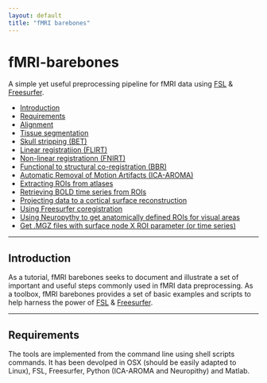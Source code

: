 ```yaml
---
layout: default
title: "fMRI barebones"
---
```


# fMRI-barebones

A simple yet useful preprocessing pipeline for fMRI data using [FSL](https://fsl.fmrib.ox.ac.uk/fsl/fslwiki) &amp; [Freesurfer](https://surfer.nmr.mgh.harvard.edu/). 


- [Introduction](#Introduction)
- [Requirements](#Requirements)
- [Alignment](#Alignment)
- [Tissue segmentation](#Tissue-segmentation)
- [Skull stripping (BET)](#Skull-stripping-(BET))
- [Linear registratiion (FLIRT)](#Linear-registratiion-(FLIRT))
- [Non-linear registrationn (FNIRT)](#Non-linear-registrationn-(FNIRT))
- [Functional to structural co-registration (BBR)](#Functional-to-structural-co-registration-(BBR))
- [Automatic Removal of Motion Artifacts (ICA-AROMA)](#Automatic-Removal-of-Motion-Artifacts-(ICA-AROMA))
- [Extracting ROIs from atlases](#Extracting-ROIs-from-atlases)
- [Retrieving BOLD time series from ROIs](#Retrieving-BOLD-time-series-from-ROIs)
- [Projecting data to a cortical surface reconstruction](#Projecting-data-a-cortical-surface-reconstruction)
- [Using Freesurfer coregistration](#Using-freesurfer-coregistration)
- [Using Neuropythy to get anatomically defined ROIs for visual areas](#Using-Neuropythy-to-get-anatomically-defined-ROIs-for-visual-areas)
- [Get .MGZ files with surface node X ROI parameter (or time series)](#Get-.MGZ-file-with-surface-node-X-ROI-parameter-(or-time-series))

---
## Introduction

As a tutorial, fMRI barebones seeks to document and illustrate a set of important and useful steps commonly used in fMRI data preprocessing. As a toolbox, fMRI barebones provides a set of basic examples and scripts to help harness the power of [FSL](https://fsl.fmrib.ox.ac.uk/fsl/fslwiki) &amp; [Freesurfer](https://surfer.nmr.mgh.harvard.edu/).

---
## Requirements

The tools are implemented from the command line using shell scripts commands. It has been devolped in OSX (should be easily adapted to Linux), FSL, Freesurfer, Python (ICA-AROMA and Neuropithy) and Matlab.
